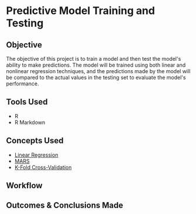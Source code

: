 # Predictive Model Training and Testing

## Objective
The objective of this project is to train a model and then test the model's ability to make predictions.  The model will be trained using both linear and nonlinear regression techniques, and the predictions made by the model will be compared to the actual values in the testing set to evaluate the model's performance.

## Tools Used
- R
- R Markdown

## Concepts Used
 - [Linear Regression](https://github.com/mj8295/Data_Projects/blob/74cdfa2d9156c8995cc85ca41cb64ce991034a9f/Concepts/Linear_Regression.md)
 - [MARS](https://github.com/mj8295/Data_Projects/blob/74cdfa2d9156c8995cc85ca41cb64ce991034a9f/Concepts/MARS.md)
 - [K-Fold Cross-Validation](https://github.com/mj8295/Data_Projects/blob/74cdfa2d9156c8995cc85ca41cb64ce991034a9f/Concepts/K-Fold_Cross_Validation.md)

## Workflow

## Outcomes & Conclusions Made
